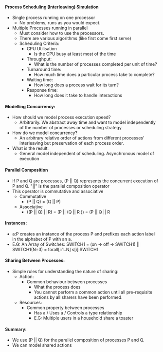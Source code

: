 #### Process Scheduling (Interleaving) Simulation
- Single process running on one processor
	- No problems, runs as you would expect.
- Multiple Processes running in parallel
	- Must consider how to use the processors.
	- There are various algorithms (like first come first serve)
	- Scheduling Criteria:
		- CPU Utilisation
			- Is the CPU busy at least most of the time
		- Throughput:
			- What is the number of processes completed per unit of time?
		- Turnaround time:
			- How much time does a particular process take to complete?
		- Waiting time:
			- How long does a process wait for its turn?
		- Response time:
			- How long does it take to handle interactions

#### Modelling Concurrency:
- How should we model process execution speed?
	- Arbitrarily. We abstract away time and want to model independently of the number of processes or scheduling strategy
- How do we model concurrency?
	- An arbitrary relative order of actions from different processes' interleaving but preservation of each process order.
- What is the result:
	- General model independent of scheduling. Asynchronous model of execution

#### Parallel Composition
- If P and Q are processes, (P || Q) represents the concurrent execution of P and Q. "||" is the parallel composition operator
- This operator is commutative and associative
	- Commutative
		- (P || Q) = (Q || P)
	- Associative
		- ((P || Q) || R) = (P || (Q || R )) = (P || Q || R

#### Instances:
- a:P creates an instance of the process P and prefixes each action label in the alphabet of P with an a.
- E.G: An Array of Switches:
		SWITCH1 = (on -> off -> SWITCH1)
		|| SWITCH1(N=3) = forall[i:1..N] s\[i]:SWITCH1

#### Sharing Between Processes:
- Simple rules for understanding the nature of sharing:
	- Action:
		- Common behaviour between processes
			- What the process does
			- You cannot perform a common action until all pre-requisite actions by all sharers have been performed.
	- Resources:
		- Common property between processes
			- Has a / Uses a / Controls a type relationship
			- E.G: Multiple users in a household share a toaster

#### Summary:
- We use (P || Q) for the parallel composition of processes P and Q.
- We can model shared actions

